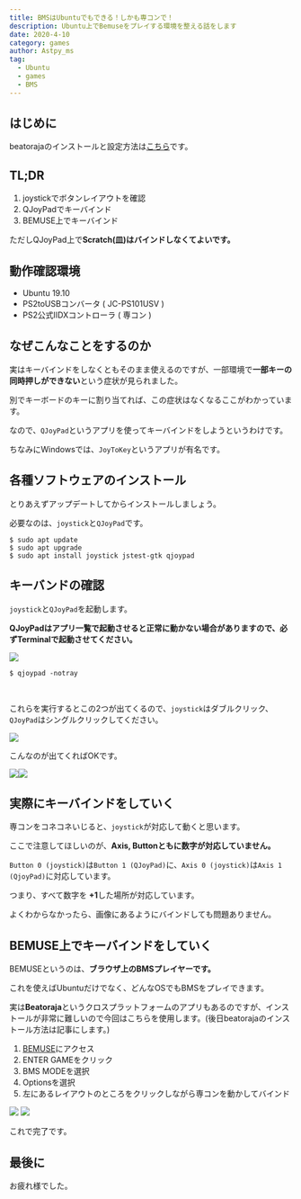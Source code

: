 ```yaml
---
title: BMSはUbuntuでもできる！しかも専コンで！
description: Ubuntu上でBemuseをプレイする環境を整える話をします
date: 2020-4-10
category: games
author: Astpy_ms
tag:
  - Ubuntu
  - games
  - BMS
---
```



## はじめに

beatorajaのインストールと設定方法は[こちら](https://students-tech.blog/post/beatoraja-on-Linux)です。


## TL;DR

1. joystickでボタンレイアウトを確認
2. QJoyPadでキーバインド
3. BEMUSE上でキーバインド

ただしQJoyPad上で**Scratch(皿)はバインドしなくてよいです。**


## 動作確認環境

- Ubuntu 19.10
- PS2toUSBコンバータ ( JC-PS101USV )
- PS2公式IIDXコントローラ ( 専コン )


## なぜこんなことをするのか

実はキーバインドをしなくともそのまま使えるのですが、一部環境で**一部キーの同時押しができない**という症状が見られました。

別でキーボードのキーに割り当てれば、この症状はなくなるここがわかっています。

なので、`QJoyPad`というアプリを使ってキーバインドをしようというわけです。

ちなみにWindowsでは、`JoyToKey`というアプリが有名です。


## 各種ソフトウェアのインストール

とりあえずアップデートしてからインストールしましょう。

必要なのは、`joystick`と`QJoyPad`です。

```
$ sudo apt update
$ sudo apt upgrade
$ sudo apt install joystick jstest-gtk qjoypad
```

## キーバンドの確認

`joystick`と`QJoyPad`を起動します。

**QJoyPadはアプリ一覧で起動させると正常に動かない場合がありますので、必ずTerminalで起動させてください。**
<br>

![](/imgs/BMS1.png)

```
$ qjoypad -notray
```
<br>

これらを実行するとこの2つが出てくるので、`joystick`はダブルクリック、`QJoyPad`はシングルクリックしてください。

![](/imgs/BMS2.png)
<br>

こんなのが出てくればOKです。

![](/imgs/BMS3.png)![](/imgs/BMS4.png)


## 実際にキーバインドをしていく

専コンをコネコネいじると、`joystick`が対応して動くと思います。

ここで注意してほしいのが、**Axis, Buttonともに数字が対応していません。**

`Button 0 (joystick)`は`Button 1 (QJoyPad)`に、`Axis 0 (joystick)`は`Axis 1 (QjoyPad)`に対応しています。

つまり、すべて数字を **+1**した場所が対応しています。

よくわからなかったら、画像にあるようにバインドしても問題ありません。


## BEMUSE上でキーバインドをしていく

BEMUSEというのは、**ブラウザ上のBMSプレイヤーです。**

これを使えばUbuntuだけでなく、どんなOSでもBMSをプレイできます。

実は**Beatoraja**というクロスプラットフォームのアプリもあるのですが、インストールが非常に難しいので今回はこちらを使用します。(後日beatorajaのインストール方法は記事にします。)

1. [BEMUSE](https://bemuse.ninja)にアクセス
2. ENTER GAMEをクリック
3. BMS MODEを選択
4. Optionsを選択
5. 左にあるレイアウトのところをクリックしながら専コンを動かしてバインド

![](/imgs/BMS5.png)
![](/imgs/BMS6.png)

これで完了です。


## 最後に

お疲れ様でした。